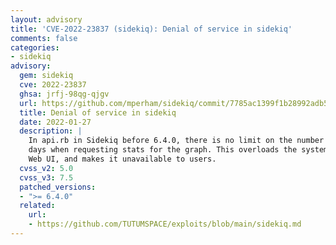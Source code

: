```yaml
---
layout: advisory
title: 'CVE-2022-23837 (sidekiq): Denial of service in sidekiq'
comments: false
categories:
- sidekiq
advisory:
  gem: sidekiq
  cve: 2022-23837
  ghsa: jrfj-98qg-qjgv
  url: https://github.com/mperham/sidekiq/commit/7785ac1399f1b28992adb56055f6acd88fd1d956
  title: Denial of service in sidekiq
  date: 2022-01-27
  description: |
    In api.rb in Sidekiq before 6.4.0, there is no limit on the number of
    days when requesting stats for the graph. This overloads the system, affecting the
    Web UI, and makes it unavailable to users.
  cvss_v2: 5.0
  cvss_v3: 7.5
  patched_versions:
  - ">= 6.4.0"
  related:
    url:
    - https://github.com/TUTUMSPACE/exploits/blob/main/sidekiq.md
---
```

